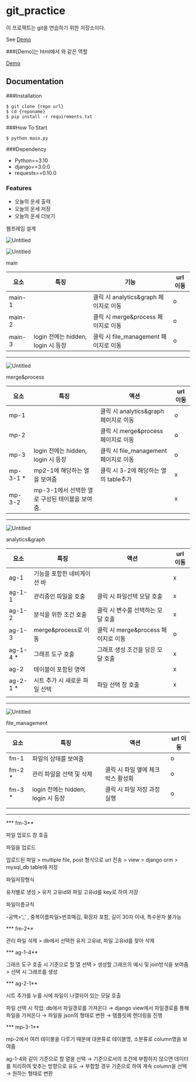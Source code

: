 # git_practice
이 프로젝트는 git을 연습하기 위한 저장소이다.

See [Demo](https://www.google.com/)

###[Demo]는 html에서 <a>와 같은 역할

<a href="https://www.google.com/">Demo</a>

## Documentation

###Installation

```shell
$ git clone {repo url}
$ cd {reponame}
$ pip install -r requirements.txt
```

###How To Start

```shell
$ python main.py
```

###Dependency

- Python==3.10
- django==3.0.0
- requests==0.10.0

### Features

- 오늘의 운세 출력
- 오늘의 운세 저장
- 오늘의 운세 더보기

 웹프레임 설계

![Untitled](%E1%84%8B%E1%85%B0%E1%86%B8%E1%84%91%E1%85%B3%E1%84%85%E1%85%A6%E1%84%8B%E1%85%B5%E1%86%B7%20%E1%84%89%E1%85%A5%E1%86%AF%E1%84%80%E1%85%A8%20bdfdff72c0724605beec2b47d55e9772/Untitled.png)

![Untitled](%E1%84%8B%E1%85%B0%E1%86%B8%E1%84%91%E1%85%B3%E1%84%85%E1%85%A6%E1%84%8B%E1%85%B5%E1%86%B7%20%E1%84%89%E1%85%A5%E1%86%AF%E1%84%80%E1%85%A8%20bdfdff72c0724605beec2b47d55e9772/Untitled%201.png)

main

| 요소 | 특징 | 기능 | url 이동 |
| --- | --- | --- | --- |
| main-1 |  | 클릭 시 analytics&graph 페이지로 이동 | o |
| main-2 |  | 클릭 시 merge&process 페이지로 이동 | o |
| main-3 | login 전에는 hidden, login 시 등장 | 클릭 시 file_management 페이지로 이동 | o |

---

![Untitled](%E1%84%8B%E1%85%B0%E1%86%B8%E1%84%91%E1%85%B3%E1%84%85%E1%85%A6%E1%84%8B%E1%85%B5%E1%86%B7%20%E1%84%89%E1%85%A5%E1%86%AF%E1%84%80%E1%85%A8%20bdfdff72c0724605beec2b47d55e9772/Untitled%202.png)

merge&process 

| 요소 | 특징 | 액션 | url 이동 |
| --- | --- | --- | --- |
| mp-1 |  | 클릭 시 analytics&graph 페이지로 이동 | o |
| mp-2 |  | 클릭 시 merge&process 페이지로 이동 | o |
| mp-3 | login 전에는 hidden, login 시 등장 | 클릭 시 file_management 페이지로 이동 | o |
| mp-3-1  * | mp2-1에 해당하는 열을 보여줌 | 클릭 시 3-2에 해당하는 열의 table추가 | x |
| mp-3-2 | mp-3-1에서 선택한 열로 구성된 테이블을 보여줌. |  | x |

---

![Untitled](%E1%84%8B%E1%85%B0%E1%86%B8%E1%84%91%E1%85%B3%E1%84%85%E1%85%A6%E1%84%8B%E1%85%B5%E1%86%B7%20%E1%84%89%E1%85%A5%E1%86%AF%E1%84%80%E1%85%A8%20bdfdff72c0724605beec2b47d55e9772/Untitled%203.png)

analytics&graph 

| 요소 | 특징 | 액션 | url 이동 |
| --- | --- | --- | --- |
| ag-1 | 기능을 포함한 네비게이션 바 |  | x |
| ag-1-1 | 관리중인 파일을 호출 | 클릭 시 파일선택 모달 호출 | x |
| ag-1-2 | 분석을 위한 조건 호출 | 클릭 시 변수를 선택하는 모달 호출 | x |
| ag-1-3 | merge&process로 이동 | 클릭 시 merge&process 페이지로 이동 | o |
| ag-1-4  * | 그래프 도구 호출 | 그래프 생성 조건을 담은 모달 호출 | x |
| ag-2 | 테이블이 포함된 영역 |  | x |
| ag-2-1  * | 시트 추가 시 새로운 파일 선택 | 파일 선택 창 호출 | x |
|  |  |  |  |

---

![Untitled](%E1%84%8B%E1%85%B0%E1%86%B8%E1%84%91%E1%85%B3%E1%84%85%E1%85%A6%E1%84%8B%E1%85%B5%E1%86%B7%20%E1%84%89%E1%85%A5%E1%86%AF%E1%84%80%E1%85%A8%20bdfdff72c0724605beec2b47d55e9772/Untitled%204.png)

file_management

| 요소 | 특징 | 액션 | url 이동 |
| --- | --- | --- | --- |
| fm-1 | 파일의 상태를 보여줌 |  | o |
| fm-2  * | 관리 파일을 선택 및 삭제 | 클릭 시 파일 옆에 체크박스 활성화 | o |
| fm-3  * | login 전에는 hidden, login 시 등장 | 클릭 시 파일 저장 과정 실행 | o |
|  |  |  |  |
|  |  |  |  |

---

*** fm-3** 

파일 업로드 창 호출

파일을 업로드

업로드된 파일 > multiple file, post 형식으로 url 전송 > view > django orm > mysql_db table에 저장

파일저장형식

유저별로 생성 > 유저 고유id와 파일 고유id를 key로 하여 저장

파일이름규칙

-공백>’_’ , 중복이름파일>번호매김, 확장자 포함, 길이 30자 이내, 특수문자 불가능

*** fm-2**

관리 파일 삭제 > db에서 선택한 유저 고유id, 파일 고유id를 찾아 삭제

*** ag-1-4**

그래프 도구 호출 시 기준으로 할 열 선택 > 생성할 그래프의 예시 및 join방식을 보여줌 > 선택 시 그래프를 생성

*** ag-2-1**

시트 추가를 누를 시에 파일이 나열되어 있는 모달 호출

파일 선택 시 작업: db에서 파일경로를 가져온다 → django view에서 파일경로를 통해 파일을 가져온다 → 파일을 json의 형태로 변환 → 템플릿에 렌더링을 진행

*** mp-3-1**

mp-2에서 여러 테이블을 다루기 때문에 대분류로 테이블명, 소분류로 column명을 보여줌

ag-1-4와 같이 기준으로 할 열을 선택 → 기준으로서의 조건에 부합하지 않으면 데이터를 처리하여 맞추는 방향으로 유도 → 부합할 경우 기준으로 하여 계속 column을 선택 → 원하는 형태로 변환

